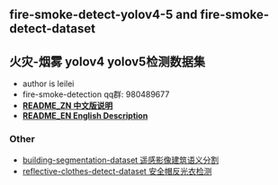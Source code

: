 ## fire-smoke-detect-yolov4-5 and fire-smoke-detect-dataset
## 火灾-烟雾 yolov4 yolov5检测数据集

* author is leilei
* fire-smoke-detection qq群: 980489677
* [**README_ZN 中文版说明**](https://github.com/gengyanlei/fire-detect-yolov4/blob/master/README_ZN.md)
* [**README_EN English Description**](https://github.com/gengyanlei/fire-detect-yolov4/blob/master/README_EN.md)

### Other
* [building-segmentation-dataset 遥感影像建筑语义分割](https://github.com/gengyanlei/build_segmentation_dataset)
* [reflective-clothes-detect-dataset 安全帽反光衣检测](https://github.com/gengyanlei/reflective-clothes-detect)